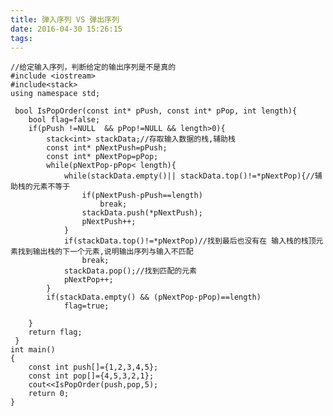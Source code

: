 ```yaml
---
title: 弹入序列 VS 弹出序列
date: 2016-04-30 15:26:15
tags:
---
```


    //给定输入序列，判断给定的输出序列是不是真的
    #include <iostream>
    #include<stack>
    using namespace std;
    
     bool IsPopOrder(const int* pPush, const int* pPop, int length){
        bool flag=false;
        if(pPush !=NULL  && pPop!=NULL && length>0){
            stack<int> stackData;//存取输入数据的栈,辅助栈
            const int* pNextPush=pPush;
            const int* pNextPop=pPop;
            while(pNextPop-pPop< length){
                while(stackData.empty()|| stackData.top()!=*pNextPop){//辅助栈的元素不等于
                    if(pNextPush-pPush==length)
                        break;
                    stackData.push(*pNextPush);
                    pNextPush++;
                }
                if(stackData.top()!=*pNextPop)//找到最后也没有在 输入栈的栈顶元素找到输出栈的下一个元素,说明输出序列与输入不匹配
                    break;
                stackData.pop();//找到匹配的元素
                pNextPop++;
            }
            if(stackData.empty() && (pNextPop-pPop)==length)
                flag=true;
    
        }
        return flag;
     }
    int main()
    {
        const int push[]={1,2,3,4,5};
        const int pop[]={4,5,3,2,1};
        cout<<IsPopOrder(push,pop,5);
        return 0;
    }

